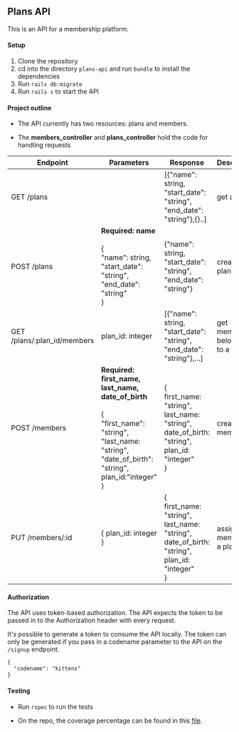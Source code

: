 ## Plans API

This is an API for a membership platform. 

#### Setup
  1. Clone the repository
  2. cd into the directory `plans-api` and run `bundle` to install the dependencies
  3. Run `rails db:migrate`
  4. Run `rails s` to start the API

#### Project outline
- The API currently has two resources: plans and members.
  
- The **members_controller** and **plans_controller** hold the code for handling requests


| Endpoint                    | Parameters                                                                                                                                   | Response                                                                                 | Description                     |
|-----------------------------|----------------------------------------------------------------------------------------------------------------------------------------------|------------------------------------------------------------------------------------------|---------------------------------|
| GET /plans                  | <none>                                                                                                                                       | [{"name": string, "start_date": "string", "end_date": "string"},{}..]                    | get all plans                   |
| POST /plans                 | **Required: name** <br/> <br/>{<br/>"name": string, "start_date": "string", "end_date": "string" <br/> }                                                            | {"name": string, "start_date": "string", "end_date": "string"}                           | create a plan                   |
| GET /plans/:plan_id/members | plan_id: integer                                                                                                                             | [{"name": string, "start_date": "string", "end_date": "string"},...]                     | get members belonging to a plan |
| POST /members               | **Required: first_name, last_name, date_of_birth**  <br/> <br/>{<br/> "first_name": "string", "last_name: "string", "date_of_birth": "string", plan_id:"integer"<br/> } | {<br/> first_name: "string", last_name: "string", date_of_birth: "string", plan_id: "integer"<br/> } | create a member                 |
| PUT /members/:id            | { plan_id: integer }                                                                                                                         | {<br/> first_name: "string", last_name: "string", date_of_birth: "string", plan_id: "integer"<br/> } | assign a member to a plan       |

#### Authorization
The API uses token-based authorization. The API expects the token to be passed in to the Authorization header with every request. 

It's possible to generate a token to consume the API locally. The token can only be generated if you pass in a codename parameter to the API on the `/signup` endpoint. 

```
{
  "codename": "kittens"
}
```

#### Testing
- Run `rspec` to run the tests

- On the repo, the coverage percentage can be found in this [file](https://github.com/briankabiro/plans-api/blob/master/coverage/.last_run.json).
